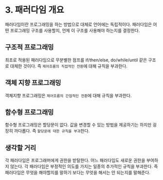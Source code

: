 # 3. 패러다임 개요
패러다임이란 프로그래밍을 하는 방법으로 대체로 언어에는 독립적이다. 패러다임은 어떤 프로그래밍 구조를 사용할지, 언제 이 구조를 사용해야 하는지를 결정한다.

## 구조적 프로그래밍
최초로 적용된 패러다임으로 무분별한 점프를 if/then/else, do/while/until 같은 구조로 대체한 것이다. 즉 `제어흐름의 직접적인 전환`에 대해 규칙을 부과한다.

## 객체 지향 프로그래밍
객체지향 프로그래밍은 `제어흐름의 간접적인 전환`에 대해 규칙을 부과한다.

## 함수형 프로그래밍
함수형 프로그래밍은 할당문이 없다. 값을 변경할 수 있는 방법을 제공하기는 하지만 굉장히 까다롭다. 즉 `할당문에 대한 규칙을 부과`한다.

## 생각할 거리
각 패러다임은 프로그래머에게 권한을 받탈한다. 어느 패러다임도 새로운 권한을 부여하지 않는다. 각 패러다임은 부정적인 의도를 가지는 일종의 추가적인 규칙을 부과한다. 즉 패러다임은 무엇을 해야할지를 말하기 보다는 무엇을 해서는 안 되는지를 말해준다.